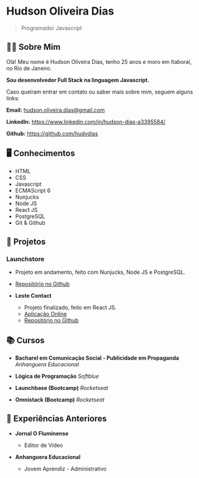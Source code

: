 # Hudson Oliveira Dias
> Programador Javascript

## 🙋‍♂️ Sobre Mim

Olá! Meu nome é Hudson Oliveira Dias, tenho 25 anos e moro em Itaboraí, no Rio de Janeiro.

**Sou desenvolvedor Full Stack na linguagem Javascript.**

Caso queiram entrar em contato ou saber mais sobre mim, seguem alguns links:

**Email:** hudson.oliveira.dias@gmail.com

**LinkedIn:** https://www.linkedin.com/in/hudson-dias-a3395584/

**Github:** https://github.com/hudvdias

## 🖥️ Conhecimentos

- HTML
- CSS
- Javascript
- ECMAScript 6
- Nunjucks
- Node JS
- React JS
- PostgreSQL
- Git & Github

## 📁 Projetos

### Launchstore
- Projeto em andamento, feito com Nunjucks, Node JS e PostgreSQL.
- [Repositório no Github](https://github.com/hudvdias/launchstore)

- **Leste Contact**
	- Projeto finalizado, feito em React JS.
	- [Aplicação Online](https://leste-contact.herokuapp.com/)
  - [Repositório no Github](https://github.com/hudvdias/desafio)

## 📚 Cursos

- **Bacharel em Comunicação Social - Publicidade em Propaganda**
	*Anhanguera Educacional*

- **Lógica de Programação**
	*Softblue*

- **Launchbase (Bootcamp)**
	*Rocketseat*

- **Omnistack (Bootcamp)**
	*Rocketseat*

## 💼 Experiências Anteriores

- **Jornal O Fluminense**
	- Editor de Vídeo

- **Anhanguera Educacional**
	- Jovem Aprendiz - Administrativo
